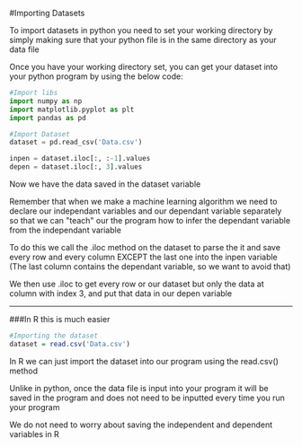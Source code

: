 #Importing Datasets

To import datasets in python you need to set your working directory by simply making sure that your python file is in the same directory as your data file

Once you have your working directory set, you can get your dataset into your python program by using the below code:

```python
#Import libs
import numpy as np
import matplotlib.pyplot as plt
import pandas as pd

#Import Dataset
dataset = pd.read_csv('Data.csv')

inpen = dataset.iloc[:, :-1].values
depen = dataset.iloc[:, 3].values
```

Now we have the data saved in the dataset variable

Remember that when we make a machine learning algorithm we need to declare our independant variables and our dependant variable separately so that we can "teach" our the program how to infer the dependant variable from the independant variable

To do this we call the .iloc method on the dataset to parse the it and save every row and every column EXCEPT the last one into the inpen variable (The last column contains the dependant variable, so we want to avoid that)

We then use .iloc to get every row or our dataset but only the data at column with index 3, and put that data in our depen variable

***

###In R this is much easier

```r
#Importing the dataset
dataset = read.csv('Data.csv')
```

In R we can just import the dataset into our program using the read.csv() method

Unlike in python, once the data file is input into your program it will be saved in the program and does not need to be inputted every time you run your program

We do not need to worry about saving the independent and dependent variables in R
